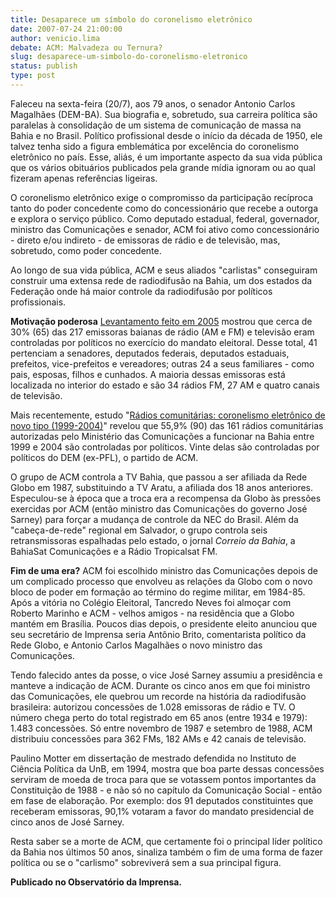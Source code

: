 ```yaml
---
title: Desaparece um símbolo do coronelismo eletrônico
date: 2007-07-24 21:00:00
author: venicio.lima
debate: ACM: Malvadeza ou Ternura?
slug: desaparece-um-simbolo-do-coronelismo-eletronico
status: publish 
type: post
---
```


Faleceu na sexta-feira (20/7), aos 79 anos, o senador Antonio Carlos Magalhães (DEM-BA). Sua biografia e, sobretudo, sua carreira política são paralelas à consolidação de um sistema de comunicação de massa na Bahia e no Brasil. Político profissional desde o início da década de 1950, ele talvez tenha sido a figura emblemática por excelência do coronelismo eletrônico no país. Esse, aliás, é um importante aspecto da sua vida pública que os vários obituários publicados pela grande mídia ignoram ou ao qual fizeram apenas referências ligeiras.


O coronelismo eletrônico exige o compromisso da participação recíproca tanto do poder concedente como do concessionário que recebe a outorga e explora o serviço público. Como deputado estadual, federal, governador, ministro das Comunicações e senador, ACM foi ativo como concessionário - direto e/ou indireto - de emissoras de rádio e de televisão, mas, sobretudo, como poder concedente.


Ao longo de sua vida pública, ACM e seus aliados "carlistas" conseguiram construir uma extensa rede de radiodifusão na Bahia, um dos estados da Federação onde há maior controle da radiodifusão por políticos profissionais.

**Motivação poderosa**
[Levantamento feito em 2005](http://www.fndc.org.br/arquivos/Politicos-emissoras-BA.pdf) mostrou que cerca de 30% (65) das 217 emissoras baianas de rádio (AM e FM) e televisão eram controladas por políticos no exercício do mandato eleitoral. Desse total, 41 pertenciam a senadores, deputados federais, deputados estaduais, prefeitos, vice-prefeitos e vereadores; outras 24 a seus familiares - como pais, esposas, filhos e cunhados. A maioria dessas emissoras está localizada no interior do estado e são 34 rádios FM, 27 AM e quatro canais de televisão.


Mais recentemente, estudo "[Rádios comunitárias: coronelismo eletrônico de novo tipo (1999-2004)](http://observatorio.ultimosegundo.ig.com.br/artigos.asp?cod=439IPB001)" revelou que 55,9% (90) das 161 rádios comunitárias autorizadas pelo Ministério das Comunicações a funcionar na Bahia entre 1999 e 2004 são controladas por políticos. Vinte delas são controladas por políticos do DEM (ex-PFL), o partido de ACM.


O grupo de ACM controla a TV Bahia, que passou a ser afiliada da Rede Globo em 1987, substituindo a TV Aratu, a afiliada dos 18 anos anteriores. Especulou-se à época que a troca era a recompensa da Globo às pressões exercidas por ACM (então ministro das Comunicações do governo José Sarney) para forçar a mudança de controle da NEC do Brasil. Além da "cabeça-de-rede" regional em Salvador, o grupo controla seis retransmissoras espalhadas pelo estado, o jornal *Correio da Bahia*, a BahiaSat Comunicações e a Rádio Tropicalsat FM.

**Fim de uma era?**
ACM foi escolhido ministro das Comunicações depois de um complicado processo que envolveu as relações da Globo com o novo bloco de poder em formação ao término do regime militar, em 1984-85. Após a vitória no Colégio Eleitoral, Tancredo Neves foi almoçar com Roberto Marinho e ACM - velhos amigos - na residência que a Globo mantém em Brasília. Poucos dias depois, o presidente eleito anunciou que seu secretário de Imprensa seria Antônio Brito, comentarista político da Rede Globo, e Antonio Carlos Magalhães o novo ministro das Comunicações.


Tendo falecido antes da posse, o vice José Sarney assumiu a presidência e manteve a indicação de ACM. Durante os cinco anos em que foi ministro das Comunicações, ele quebrou um recorde na história da radiodifusão brasileira: autorizou concessões de 1.028 emissoras de rádio e TV. O número chega perto do total registrado em 65 anos (entre 1934 e 1979): 1.483 concessões. Só entre novembro de 1987 e setembro de 1988, ACM distribuiu concessões para 362 FMs, 182 AMs e 42 canais de televisão.


Paulino Motter em dissertação de mestrado defendida no Instituto de Ciência Política da UnB, em 1994, mostra que boa parte dessas concessões serviram de moeda de troca para que se votassem pontos importantes da Constituição de 1988 - e não só no capítulo da Comunicação Social - então em fase de elaboração. Por exemplo: dos 91 deputados constituintes que receberam emissoras, 90,1% votaram a favor do mandato presidencial de cinco anos de José Sarney.


Resta saber se a morte de ACM, que certamente foi o principal líder político da Bahia nos últimos 50 anos, sinaliza também o fim de uma forma de fazer política ou se o "carlismo" sobreviverá sem a sua principal figura.


**Publicado no Observatório da Imprensa.**


